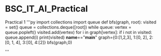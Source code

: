 # BSC_IT_AI_Practical

Practical 1
'''py
import collections
import queue
def bfs(graph, root):
    visited = set()
    queue = collections.deque([root])
    while queue:
        vertex = queue.popleft()
        visited.add(vertex)
        for i in graph[vertex]:
            if i not in visited:
                queue.append(i)
    print(visited)
__name__=="__main__"
graph={0:[1,2,3], 1:[0, 2], 2:[0, 1, 4], 3:[0], 4:[2]}
bfs(graph,0)
            


'''
